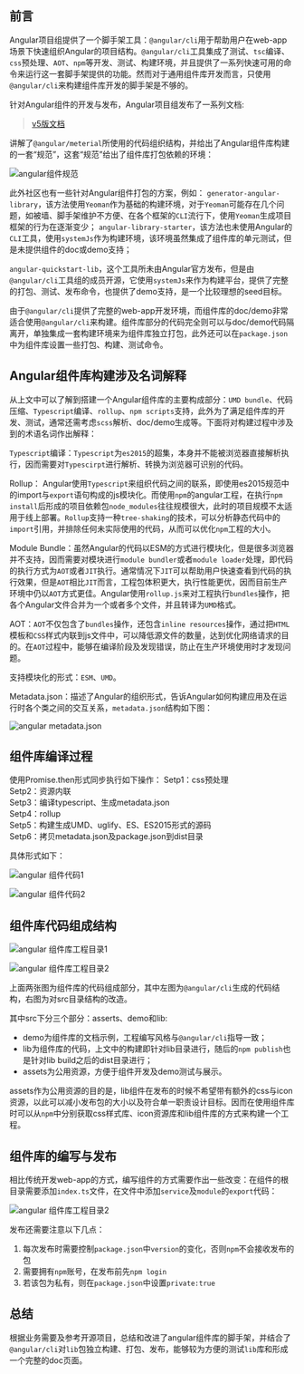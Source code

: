 ## 前言
Angular项目组提供了一个脚手架工具：`@angular/cli`用于帮助用户在web-app场景下快速组织Angular的项目结构。`@angular/cli`工具集成了测试、`tsc`编译、`css`预处理、`AOT`、`npm`等开发、测试、构建环境，并且提供了一系列快速可用的命令来运行这一套脚手架提供的功能。然而对于通用组件库开发而言，只使用`@angular/cli`来构建组件库开发的脚手架是不够的。

针对Angular组件的开发与发布，Angular项目组发布了一系列文档:
> [v5版文档](https://docs.google.com/document/d/1CZC2rcpxffTDfRDs6p1cfbmKNLA6x5O-NtkJglDaBVs/edit#heading=h.k0mh3o8u5hx) 

讲解了`@angular/meterial`所使用的代码组织结构，并给出了Angular组件库构建的一套“规范”，这套“规范”给出了组件库打包依赖的环境：

![angular组件规范](https://github.com/jkhhuse/imgRepo/blob/master/img%20lib/angular_com_func.png?raw=true)

此外社区也有一些针对Angular组件打包的方案，例如：
`generator-angular-library`，该方法使用`Yeoman`作为基础的构建环境，对于`Yeoman`可能存在几个问题，如被墙、脚手架维护不方便、在各个框架的`CLI`流行下，使用`Yeoman`生成项目框架的行为在逐渐变少；
`angular-library-starter`，该方法也未使用Angular的`CLI`工具，使用`systemJs`作为构建环境，该环境虽然集成了组件库的单元测试，但是未提供组件的doc或demo支持；

`angular-quickstart-lib`，这个工具所未由Angular官方发布，但是由`@angular/cli`工具组的成员开源，它使用`systemJs`来作为构建平台，提供了完整的打包、测试、发布命令，也提供了demo支持，是一个比较理想的seed目标。

由于`@angular/cli`提供了完整的web-app开发环境，而组件库的doc/demo非常适合使用`@angular/cli`来构建。组件库部分的代码完全则可以与doc/demo代码隔离开，单独集成一套构建环境来为组件库独立打包，此外还可以在`package.json`中为组件库设置一些打包、构建、测试命令。

##  Angular组件库构建涉及名词解释
从上文中可以了解到搭建一个Angular组件库的主要构成部分：`UMD bundle`、代码压缩、`Typescript`编译、`rollup`、`npm scripts`支持，此外为了满足组件库的开发、测试，通常还需考虑`scss`解析、doc/demo生成等。下面将对构建过程中涉及到的术语名词作出解释：

`Typescript`编译：`Typescript`为`es2015`的超集，本身并不能被浏览器直接解析执行，因而需要对`Typescirpt`进行解析、转换为浏览器可识别的代码。 

Rollup： Angular使用`Typescript`来组织代码之间的联系，即使用es2015规范中的import与`export`语句构成的js模块化。而使用`npm`的angular工程，在执行`npm install`后形成的项目依赖包`node_modules`往往规模很大，此时的项目规模不太适用于线上部署。`Rollup`支持一种`tree-shaking`的技术，可以分析静态代码中的`import`引用，并排除任何未实际使用的代码，从而可以优化`npm`工程的大小。

Module Bundle：虽然Angular的代码以ESM的方式进行模块化，但是很多浏览器并不支持，因而需要对模块进行`module bundler`或者`module loader`处理，即代码的执行方式为`AOT`或者`JIT`执行。通常情况下`JIT`可以帮助用户快速查看到代码的执行效果，但是`AOT`相比`JIT`而言，工程包体积更大，执行性能更优，因而目前生产环境中仍以`AOT`方式更佳。Angular使用`rollup.js`来对工程执行`bundles`操作，把各个Angular文件合并为一个或者多个文件，并且转译为`UMD`格式。

AOT：`AOT`不仅包含了`bundles`操作，还包含`inline resources`操作，通过把`HTML`模板和`CSS`样式内联到js文件中，可以降低源文件的数量，达到优化网络请求的目的。在`AOT`过程中，能够在编译阶段及发现错误，防止在生产环境使用时才发现问题。

支持模块化的形式：`ESM`、`UMD`。

Metadata.json：描述了Angular的组织形式，告诉Angular如何构建应用及在运行时各个类之间的交互关系，`metadata.json`结构如下图：

![angular metadata.json](https://github.com/jkhhuse/imgRepo/blob/master/img%20lib/angular_com_json.png?raw=true)

##  组件库编译过程
使用Promise.then形式同步执行如下操作：
Setp1：css预处理  
Setp2：资源内联  
Setp3：编译typescript、生成metadata.json  
Setp4：rollup  
Setp5：构建生成UMD、uglify、ES、ES2015形式的源码  
Setp6：拷贝metadata.json及package.json到dist目录  

具体形式如下：

![angular 组件代码1](https://github.com/jkhhuse/imgRepo/blob/master/img%20lib/angular_com_code1.png?raw=true)

![angular 组件代码2](https://github.com/jkhhuse/imgRepo/blob/master/img%20lib/angular_com_code2.png?raw=true)

## 组件库代码组成结构

![angular 组件库工程目录1](https://github.com/jkhhuse/imgRepo/blob/master/img%20lib/angular_com_c1.png?raw=true)

![angular 组件库工程目录2](https://github.com/jkhhuse/imgRepo/blob/master/img%20lib/angular_com_c2.png?raw=true)

上面两张图为组件库的代码组成部分，其中左图为`@angular/cli`生成的代码结构，右图为对src目录结构的改造。

其中src下分三个部分：asserts、demo和lib: 
- demo为组件库的文档示例，工程编写风格与`@angular/cli`指导一致；
- lib为组件库的代码，上文中的构建即针对lib目录进行，随后的`npm publish`也是针对lib build之后的dist目录进行；
- assets为公用资源，方便于组件开发及demo测试与展示。

assets作为公用资源的目的是，lib组件在发布的时候不希望带有额外的css与icon资源，以此可以减小发布包的大小以及符合单一职责设计目标。因而在使用组件库时可以从`npm`中分别获取css样式库、icon资源库和lib组件库的方式来构建一个工程。

## 组件库的编写与发布
相比传统开发web-app的方式，编写组件的方式需要作出一些改变：在组件的根目录需要添加`index.ts`文件，在文件中添加`service`及`module`的`export`代码：

![angular 组件库工程目录2](https://github.com/jkhhuse/imgRepo/blob/master/img%20lib/angular_com_pub1.png?raw=true)

发布还需要注意以下几点：
1)	每次发布时需要控制`package.json`中`version`的变化，否则`npm`不会接收发布的包
2)	需要拥有`npm`账号，在发布前先`npm login`
3)	若该包为私有，则在`package.json`中设置`private:true`

##  总结
根据业务需要及参考开源项目，总结和改进了angular组件库的脚手架，并结合了`@angular/cli`对`lib`包独立构建、打包、发布，能够较为方便的测试`lib`库和形成一个完整的doc页面。

